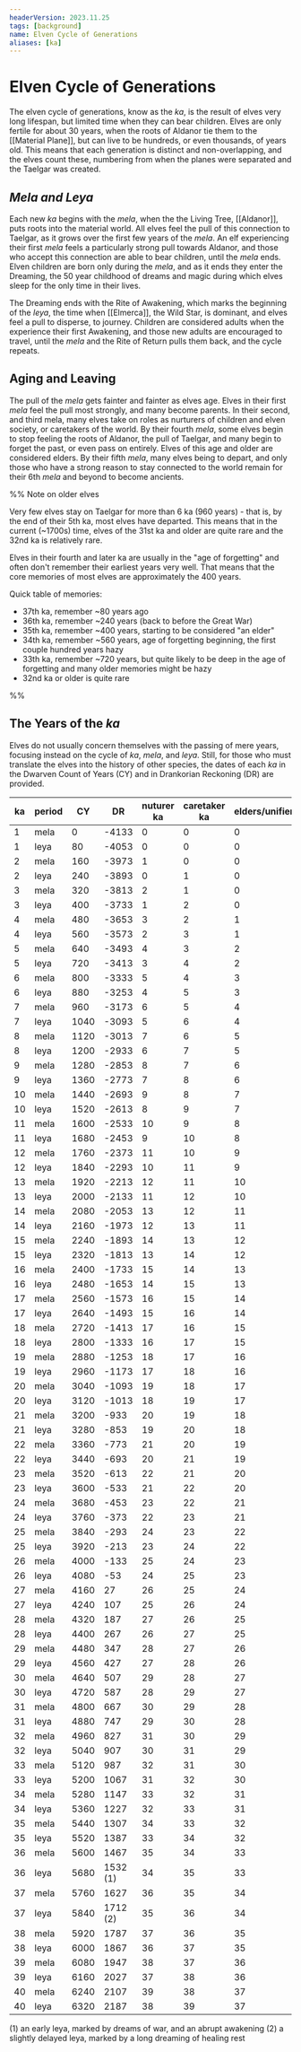 ```yaml
---
headerVersion: 2023.11.25
tags: [background]
name: Elven Cycle of Generations
aliases: [ka]
---
```

# Elven Cycle of Generations

The elven cycle of generations, know as the *ka*, is the result of elves very long lifespan, but limited time when they can bear children. Elves are only fertile for about 30 years, when the roots of Aldanor tie them to the [[Material Plane]], but can live to be hundreds, or even thousands, of years old. This means that each generation is distinct and non-overlapping, and the elves count these, numbering from when the planes were separated and the Taelgar was created. 
## *Mela and Leya*

Each new *ka* begins with the *mela*, when the the Living Tree, [[Aldanor]], puts roots into the material world. All elves feel the pull of this connection to Taelgar, as it grows over the first few years of the *mela*. An elf experiencing their first *mela* feels a particularly strong pull towards Aldanor, and those who accept this connection are able to bear children, until the *mela* ends. Elven children are born only during the *mela*, and as it ends they enter the Dreaming, the 50 year childhood of dreams and magic during which elves sleep for the only time in their lives. 

The Dreaming ends with the Rite of Awakening, which marks the beginning of the *leya*, the time when [[Elmerca]], the Wild Star, is dominant, and elves feel a pull to disperse, to journey. Children are considered adults when the experience their first Awakening, and those new adults are encouraged to travel, until the *mela* and the Rite of Return pulls them back, and the cycle repeats. 
## Aging and Leaving

The pull of the *mela* gets fainter and fainter as elves age. Elves in their first *mela* feel the pull most strongly, and many become parents. In their second, and third mela, many elves take on roles as nurturers of children and elven society, or caretakers of the world. By their fourth *mela*, some elves begin to stop feeling the roots of Aldanor, the pull of Taelgar, and many begin to forget the past, or even pass on entirely. Elves of this age and older are considered elders. By their fifth *mela*, many elves being to depart, and only those who have a strong reason to stay connected to the world remain for their 6th *mela* and beyond to become ancients. 

%% Note on older elves

Very few elves stay on Taelgar for more than 6 ka (960 years) - that is, by the end of their 5th ka, most elves have departed. This means that in the current (~1700s) time, elves of the 31st ka and older are quite rare and the 32nd ka is relatively rare.

Elves in their fourth and later ka are usually in the "age of forgetting" and often don't remember their earliest years very well. That means that the core memories of most elves are approximately the 400 years. 

Quick table of memories:

* 37th ka, remember ~80 years ago
* 36th ka, remember ~240 years (back to before the Great War)
* 35th ka, remember ~400 years, starting to be considered "an elder"
* 34th ka, remember ~560 years, age of forgetting beginning, the first couple hundred years hazy
* 33th ka, remember ~720 years, but quite likely to be deep in the age of forgetting and many older memories might be hazy
* 32nd ka or older is quite rare

%%
## The Years of the *ka*

Elves do not usually concern themselves with the passing of mere years, focusing instead on the cycle of *ka*, *mela*, and *leya*. Still, for those who must translate the elves into the history of other species, the dates of each *ka* in the Dwarven Count of Years (CY) and in Drankorian Reckoning (DR) are provided. 

| ka  | period | CY   | DR       | nuturer ka | caretaker ka | elders/unifiers | ancients |
| --- | ------ | ---- | -------- | ---------- | ------------ | --------------- | -------- |
| 1   | mela   | 0    | -4133    | 0          | 0            | 0               | 0        |
| 1   | leya   | 80   | -4053    | 0          | 0            | 0               | 0        |
| 2   | mela   | 160  | -3973    | 1          | 0            | 0               | 0        |
| 2   | leya   | 240  | -3893    | 0          | 1            | 0               | 0        |
| 3   | mela   | 320  | -3813    | 2          | 1            | 0               | 0        |
| 3   | leya   | 400  | -3733    | 1          | 2            | 0               | 0        |
| 4   | mela   | 480  | -3653    | 3          | 2            | 1               | 0        |
| 4   | leya   | 560  | -3573    | 2          | 3            | 1               | 0        |
| 5   | mela   | 640  | -3493    | 4          | 3            | 2               | 0        |
| 5   | leya   | 720  | -3413    | 3          | 4            | 2               | 0        |
| 6   | mela   | 800  | -3333    | 5          | 4            | 3               | 0        |
| 6   | leya   | 880  | -3253    | 4          | 5            | 3               | 0        |
| 7   | mela   | 960  | -3173    | 6          | 5            | 4               | 1        |
| 7   | leya   | 1040 | -3093    | 5          | 6            | 4               | 1        |
| 8   | mela   | 1120 | -3013    | 7          | 6            | 5               | 2        |
| 8   | leya   | 1200 | -2933    | 6          | 7            | 5               | 2        |
| 9   | mela   | 1280 | -2853    | 8          | 7            | 6               | 3        |
| 9   | leya   | 1360 | -2773    | 7          | 8            | 6               | 3        |
| 10  | mela   | 1440 | -2693    | 9          | 8            | 7               | 4        |
| 10  | leya   | 1520 | -2613    | 8          | 9            | 7               | 4        |
| 11  | mela   | 1600 | -2533    | 10         | 9            | 8               | 5        |
| 11  | leya   | 1680 | -2453    | 9          | 10           | 8               | 5        |
| 12  | mela   | 1760 | -2373    | 11         | 10           | 9               | 6        |
| 12  | leya   | 1840 | -2293    | 10         | 11           | 9               | 6        |
| 13  | mela   | 1920 | -2213    | 12         | 11           | 10              | 7        |
| 13  | leya   | 2000 | -2133    | 11         | 12           | 10              | 7        |
| 14  | mela   | 2080 | -2053    | 13         | 12           | 11              | 8        |
| 14  | leya   | 2160 | -1973    | 12         | 13           | 11              | 8        |
| 15  | mela   | 2240 | -1893    | 14         | 13           | 12              | 9        |
| 15  | leya   | 2320 | -1813    | 13         | 14           | 12              | 9        |
| 16  | mela   | 2400 | -1733    | 15         | 14           | 13              | 10       |
| 16  | leya   | 2480 | -1653    | 14         | 15           | 13              | 10       |
| 17  | mela   | 2560 | -1573    | 16         | 15           | 14              | 11       |
| 17  | leya   | 2640 | -1493    | 15         | 16           | 14              | 11       |
| 18  | mela   | 2720 | -1413    | 17         | 16           | 15              | 12       |
| 18  | leya   | 2800 | -1333    | 16         | 17           | 15              | 12       |
| 19  | mela   | 2880 | -1253    | 18         | 17           | 16              | 13       |
| 19  | leya   | 2960 | -1173    | 17         | 18           | 16              | 13       |
| 20  | mela   | 3040 | -1093    | 19         | 18           | 17              | 14       |
| 20  | leya   | 3120 | -1013    | 18         | 19           | 17              | 14       |
| 21  | mela   | 3200 | -933     | 20         | 19           | 18              | 15       |
| 21  | leya   | 3280 | -853     | 19         | 20           | 18              | 15       |
| 22  | mela   | 3360 | -773     | 21         | 20           | 19              | 16       |
| 22  | leya   | 3440 | -693     | 20         | 21           | 19              | 16       |
| 23  | mela   | 3520 | -613     | 22         | 21           | 20              | 17       |
| 23  | leya   | 3600 | -533     | 21         | 22           | 20              | 17       |
| 24  | mela   | 3680 | -453     | 23         | 22           | 21              | 18       |
| 24  | leya   | 3760 | -373     | 22         | 23           | 21              | 18       |
| 25  | mela   | 3840 | -293     | 24         | 23           | 22              | 19       |
| 25  | leya   | 3920 | -213     | 23         | 24           | 22              | 19       |
| 26  | mela   | 4000 | -133     | 25         | 24           | 23              | 20       |
| 26  | leya   | 4080 | -53      | 24         | 25           | 23              | 20       |
| 27  | mela   | 4160 | 27       | 26         | 25           | 24              | 21       |
| 27  | leya   | 4240 | 107      | 25         | 26           | 24              | 21       |
| 28  | mela   | 4320 | 187      | 27         | 26           | 25              | 22       |
| 28  | leya   | 4400 | 267      | 26         | 27           | 25              | 22       |
| 29  | mela   | 4480 | 347      | 28         | 27           | 26              | 23       |
| 29  | leya   | 4560 | 427      | 27         | 28           | 26              | 23       |
| 30  | mela   | 4640 | 507      | 29         | 28           | 27              | 24       |
| 30  | leya   | 4720 | 587      | 28         | 29           | 27              | 24       |
| 31  | mela   | 4800 | 667      | 30         | 29           | 28              | 25       |
| 31  | leya   | 4880 | 747      | 29         | 30           | 28              | 25       |
| 32  | mela   | 4960 | 827      | 31         | 30           | 29              | 26       |
| 32  | leya   | 5040 | 907      | 30         | 31           | 29              | 26       |
| 33  | mela   | 5120 | 987      | 32         | 31           | 30              | 27       |
| 33  | leya   | 5200 | 1067     | 31         | 32           | 30              | 27       |
| 34  | mela   | 5280 | 1147     | 33         | 32           | 31              | 28       |
| 34  | leya   | 5360 | 1227     | 32         | 33           | 31              | 28       |
| 35  | mela   | 5440 | 1307     | 34         | 33           | 32              | 29       |
| 35  | leya   | 5520 | 1387     | 33         | 34           | 32              | 29       |
| 36  | mela   | 5600 | 1467     | 35         | 34           | 33              | 30       |
| 36  | leya   | 5680 | 1532 (1) | 34         | 35           | 33              | 30       |
| 37  | mela   | 5760 | 1627     | 36         | 35           | 34              | 31       |
| 37  | leya   | 5840 | 1712 (2) | 35         | 36           | 34              | 31       |
| 38  | mela   | 5920 | 1787     | 37         | 36           | 35              | 32       |
| 38  | leya   | 6000 | 1867     | 36         | 37           | 35              | 32       |
| 39  | mela   | 6080 | 1947     | 38         | 37           | 36              | 33       |
| 39  | leya   | 6160 | 2027     | 37         | 38           | 36              | 33       |
| 40  | mela   | 6240 | 2107     | 39         | 38           | 37              | 34       |
| 40  | leya   | 6320 | 2187     | 38         | 39           | 37              | 34       |

(1) an early leya, marked by dreams of war, and an abrupt awakening
(2) a slightly delayed leya, marked by a long dreaming of healing rest